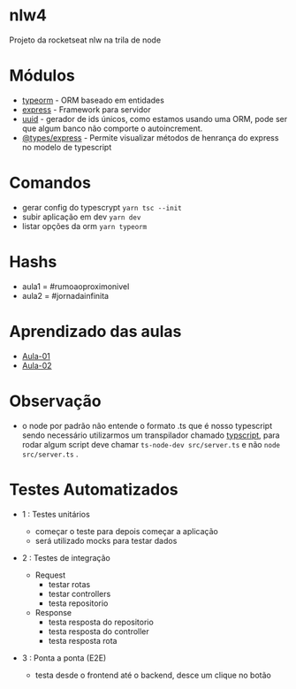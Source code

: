 # nlw4
Projeto da rocketseat nlw na trila de node

# Módulos
- [typeorm](https://typeorm.io/#/using-ormconfig) -  ORM baseado em entidades
- [express](https://expressjs.com/) - Framework para servidor
- [uuid](https://github.com/uuidjs/uuid) - gerador de ids únicos, como estamos usando uma ORM, pode ser que algum banco não comporte o autoincrement.
 - [@types/express](https://www.npmjs.com/package/@types/express) - Permite visualizar métodos de henrança do express no modelo de typescript

# Comandos
- gerar config do typescrypt `yarn tsc --init`
- subir aplicação em dev `yarn dev`
- listar opções da orm `yarn typeorm`

# Hashs
- aula1 = #rumoaoproximonivel
- aula2 = #jornadainfinita

# Aprendizado das aulas
- [Aula-01](https://www.notion.so/Dia-1-Fundamentos-do-NodeJS-a0040fa51a764bdaaf5648fedbf6fb4d)
- [Aula-02](https://www.notion.so/Dia-2-Iniciando-com-o-Banco-de-Dados-ffa8a141872641b7b13338f339d7a69b)

# Observação
- o node por padrão não entende o formato .ts que é nosso typescript sendo necessário utilizarmos um transpilador chamado [typscript](https://www.typescriptlang.org/docs/), para rodar algum script deve chamar `ts-node-dev src/server.ts` e não `node src/server.ts` .


# Testes Automatizados
- 1 : Testes unitários
    - começar o teste para depois começar a aplicação
    - será utilizado mocks para testar dados

- 2 : Testes de integração
    - Request
        - testar rotas
        - testar controllers
        - testa repositorio
    - Response
        - testa resposta do repositorio
        - testa resposta do controller
        - testa resposta rota

- 3 : Ponta  a ponta (E2E)
    - testa desde o frontend até o backend, desce um clique no botão


<!-- yarn add jest @types/jest -D
yarn add ts-jest
yarn add supertest @types/supertest -D
 -->